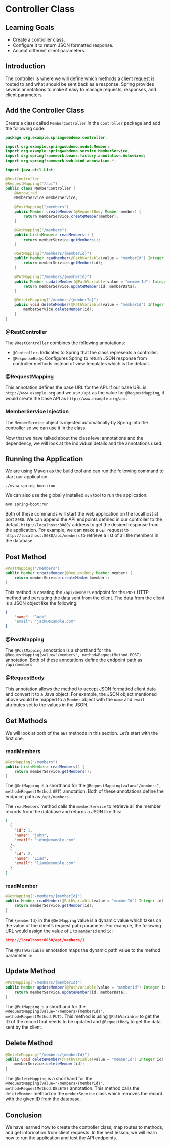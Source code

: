 # Controller Class

## Learning Goals

- Create a controller class.
- Configure it to return JSON formatted response.
- Accept different client parameters.

## Introduction

The controller is where we will define which methods a client request is routed
to and what should be sent back as a response. Spring provides several
annotations to make it easy to manage requests, responses, and client
parameters.

## Add the Controller Class

Create a class called `MemberController` in the `controller` package and add the
following code:

```java
package org.example.springwebdemo.controller;

import org.example.springwebdemo.model.Member;
import org.example.springwebdemo.service.MemberService;
import org.springframework.beans.factory.annotation.Autowired;
import org.springframework.web.bind.annotation.*;

import java.util.List;

@RestController
@RequestMapping("/api")
public class MemberController {
    @Autowired
    MemberService memberService;

    @PostMapping("/members")
    public Member createMember(@RequestBody Member member) {
        return memberService.createMember(member);
    }

    @GetMapping("/members")
    public List<Member> readMembers() {
        return memberService.getMembers();
    }

    @GetMapping("/members/{memberId}")
    public Member readMember(@PathVariable(value = "memberId") Integer id) {
        return memberService.getMember(id);
    }

    @PutMapping("/members/{memberId}")
    public Member updateMember(@PathVariable(value = "memberId") Integer id, @RequestBody Member memberData) {
        return memberService.updateMember(id, memberData);
    }

    @DeleteMapping("/members/{memberId}")
    public void deleteMember(@PathVariable(value = "memberId") Integer id) {
        memberService.deleteMember(id);
    }
}
```

### @RestController

The `@RestController` combines the following annotations:

- `@Controller`: Indicates to Spring that the class represents a controller.
- `@ResponseBody`: Configures Spring to return JSON response from controller
  methods instead of view templates which is the default.

### @RequestMapping

This annotation defines the base URL for the API. If our base URL is
`http://www.example.org` and we use `/api` as the value for `@RequestMapping`,
it would create the base API as `http://www.example.org/api`.

### MemberService Injection

The `MemberService` object is injected automatically by Spring into the
controller so we can use it in the class.

Now that we have talked about the class level annotations and the dependency, we
will look at the individual details and the annotations used.

## Running the Application

We are using Maven as the build tool and can run the following command to start
our application:

```
./mvnw spring-boot:run
```

We can also use the globally installed `mvn` tool to run the application:

```
mvn spring-boot:run
```

Both of these commands will start the web application on the localhost at port
`8080`. We can append the API endpoints defined in our controller to the default
`http://localhost:8080/` address to get the desired response from the
application. For example, we can make a `GET` request to
`http://localhost:8080/api/members` to retrieve a list of all the members in the
database.

## Post Method

```java
@PostMapping("/members")
public Member createMember(@RequestBody Member member) {
    return memberService.createMember(member);
}
```

This method is creating the `/api/members` endpoint for the `POST` HTTP method
and persisting the data sent from the client. The data from the client is a JSON
object like the following:

```json
{
	"name": "Jack"
	"email": "jack@example.com"
}
```

### @PostMapping

The `@PostMapping` annotation is a shorthand for the
`@RequestMapping(value="/members", method=RequestMethod.POST)` annotation. Both
of these annotations define the endpoint path as `/api/members`

### @RequestBody

This annotation allows the method to accept JSON formatted client data and
convert it to a Java object. For example, the JSON object mentioned above would
be mapped to a `Member` object with the `name` and `email` attributes set to the
values in the JSON.

## Get Methods

We will look at both of the `GET` methods in this section. Let’s start with the
first one.

### readMembers

```java
@GetMapping("/members")
public List<Member> readMembers() {
    return memberService.getMembers();
}
```

The `@GetMapping` is a shorthand for the
`@RequestMapping(value="/members", method=RequestMethod.GET)` annotation. Both
of these annotations define the endpoint path as `/api/members`.

The `readMembers` method calls the `memberService` to retrieve all the member
records from the database and returns a JSON like this:

```json
[
  {
    "id": 1,
    "name": "john",
    "email": "john@example.com"
  },
  {
    "id": 2,
    "name": "Liam",
    "email": "liam@example.com"
  }
]
```

### readMember

```java
@GetMapping("/members/{memberId}")
public Member readMember(@PathVariable(value = "memberId") Integer id) {
    return memberService.getMember(id);
}
```

The `{memberId}` in the `@GetMapping` value is a dynamic value which takes on
the value of the client’s request path parameter. For example, the following URL
would assign the value of `1` to `memberId` and `id`:

```json
http://localhost:8080/api/members/1
```

The `@PathVariable` annotation maps the dynamic path value to the method
parameter `id`.

## Update Method

```java
@PutMapping("/members/{memberId}")
public Member updateMember(@PathVariable(value = "memberId") Integer id, @RequestBody Member memberData) {
    return memberService.updateMember(id, memberData);
}
```

The `@PutMapping` is a shorthand for the
`@RequestMapping(value="/members/{memberId}", method=RequestMethod.PUT)`. This
method is using `@PathVariable` to get the ID of the record that needs to be
updated and `@RequestBody` to get the data sent by the client.

## Delete Method

```java
@DeleteMapping("/members/{memberId}")
public void deleteMember(@PathVariable(value = "memberId") Integer id) {
    memberService.deleteMember(id);
}
```

The `@DeleteMapping` is a shorthand for the
`@RequestMapping(value="/members/{memberId}", method=RequestMethod.DELETE)`
annotation. This method calls the `deleteMember` method on the `memberService`
class which removes the record with the given ID from the database.

## Conclusion

We have learned how to create the controller class, map routes to methods, and
get information from client requests. In the next lesson, we will learn how to
run the application and test the API endpoints.
